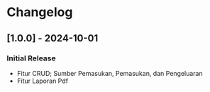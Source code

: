 # Changelog

## [1.0.0] - 2024-10-01
### Initial Release
- Fitur CRUD; Sumber Pemasukan, Pemasukan, dan Pengeluaran
- Fitur Laporan Pdf